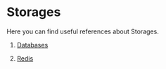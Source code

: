 # Storages

Here you can find useful references about Storages.

1. [Databases](https://github.com/hqxsn/Awesome-Notes-From-Globe/tree/master/Storages/Databases/Readme.md)  

2. [Redis](https://github.com/hqxsn/Awesome-Notes-From-Globe/tree/master/Storages/Redis/Readme.md) 

      

